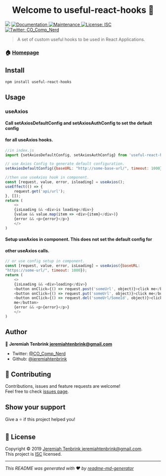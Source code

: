 <h1 align="center">Welcome to useful-react-hooks 👋</h1>
<p>
  <img src="https://img.shields.io/badge/version-0.1.4-blue
  .svg?cacheSeconds=2592000" />
  <a href="https://github.com/jeremiahtenbrink/useful-hooks#readme">
    <img alt="Documentation" src="https://img.shields.io/badge/documentation-yes-brightgreen.svg" target="_blank" />
  </a>
  <a href="https://github.com/jeremiahtenbrink/useful-hooks/graphs/commit-activity">
    <img alt="Maintenance" src="https://img.shields.io/badge/Maintained%3F-yes-green.svg" target="_blank" />
  </a>
  <a href="https://github.com/jeremiahtenbrink/useful-hooks/blob/master/LICENSE">
    <img alt="License: ISC" src="https://img.shields.io/badge/License-ISC-yellow.svg" target="_blank" />
  </a>
  <a href="https://twitter.com/CO_Comp_Nerd">
    <img alt="Twitter: CO_Comp_Nerd" src="https://img.shields.io/twitter/follow/CO_Comp_Nerd.svg?style=social" target="_blank" />
  </a>
</p>

> A set of custom useful hooks to be used in React Applications.

### 🏠 [Homepage](https://github.com/jeremiahtenbrink/useful-hooks)

## Install

```sh
npm install useful-react-hooks
```

## Usage

### useAxios

#### Call setAxiosDefaultConfig and setAxiosAuthConfig to set the default config
#### for all useAxios hooks. 
```javascript
//in index.js
import {setAxiosDefaultConfig, setAxiosAuthConfig} from 'useful-react-hooks';

// use Axios Config to generate default configuration.
setAxiosDefaultConfig({baseURL: "http://some-base-url/", timeout: 1000});

//then use useAxios hook in component. 
const [request, value, error, isloading] = useAxios();
useEffect(() => {
    request.get('api/url');
}, []);
return (
    <>
    {isLoading && <div>is loading</div>}
    {value && value.map(item => <div>{item}</div>)}
    {error && <p>{error}</p>}
    </>
)
```

#### Setup useAxios in component. This does not set the default config for 
#### other useAxios calls. 
```javascript
// or use config setup in component. 
const [request, value, error, isLoading] = useAxios({baseURL: 
"https://some-url/", timeout: 1000});
return (
    <>
    {isLoading && <div>loading</div>}
    <button onClick={() => request.post('someUrl', object)}>click me</button>
    <button onClick={() => request.put('someUrl', object)}>click me</button>
    <button onClick={() => request.del('someUrl/SomeId', object)}>click 
    me</button>
    {error && <p>{error}</p>}
    </>
)
```

## Author

👤 **Jeremiah Tenbrink <jeremiahtenbrink@gmail.com>**

* Twitter: [@CO_Comp_Nerd](https://twitter.com/CO_Comp_Nerd)
* Github: [@jeremiahtenbrink](https://github.com/jeremiahtenbrink)

## 🤝 Contributing

Contributions, issues and feature requests are welcome!<br />Feel free to check [issues page](https://github.com/jeremiahtenbrink/useful-hooks/issues).

## Show your support

Give a ⭐️ if this project helped you!

## 📝 License

Copyright © 2019 [Jeremiah Tenbrink <jeremiahtenbrink@gmail.com>](https://github.com/jeremiahtenbrink).<br />
This project is [ISC](https://github.com/jeremiahtenbrink/useful-hooks/blob/master/LICENSE) licensed.

***
_This README was generated with ❤️ by [readme-md-generator](https://github.com/kefranabg/readme-md-generator)_